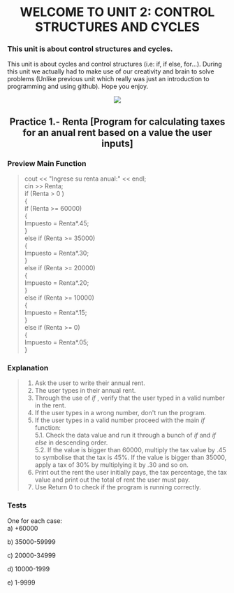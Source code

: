 <h1 align="center">
WELCOME TO UNIT 2: CONTROL STRUCTURES AND CYCLES

### This unit is about control structures and cycles.
This unit is about cycles and control structures (i.e: if, if else, for...). During this unit we actually had to make use of our creativity and brain to solve problems (Unlike previous unit which really was just an introduction to programming and using github). Hope you enjoy.

<p align="center">
    <img src="https://mozwebdev.in/wp-content/uploads/2021/11/software-development.png">


<h2 align="center">
Practice 1.- Renta [Program for calculating taxes for an anual rent based on a value the user inputs]
</h4>

### Preview Main Function  
 >  cout << "Ingrese su renta anual:" << endl;  
    cin >> Renta;  
    if (Renta > 0 )  
    {  
        if (Renta >= 60000)  
        {  
            Impuesto = Renta*.45;  
        }  
        else if (Renta >= 35000)  
        {  
            Impuesto = Renta*.30;  
        }  
        else if (Renta >= 20000)  
        {  
            Impuesto = Renta*.20;  
        }  
        else if (Renta >= 10000)  
        {  
            Impuesto = Renta*.15;  
        }  
        else if (Renta >= 0)  
        {  
            Impuesto = Renta*.05;  
        } 



### Explanation
> 1. Ask the user to write their annual rent.
> 2. The user types in their annual rent.
> 3. Through the use of _if_ , verify that the user typed in a valid number in the rent.
> 4. If the user types in a wrong number, don't run the program.
> 5. If the user types in a valid number proceed with the main _if_ function:  
>   5.1. Check the data value and run it through a bunch of _if_ and _if else_ in descending order.  
>   5.2. If the value is bigger than 60000, multiply the tax value by .45 to symbolise that the tax is 45%. If the value is bigger than 35000, apply a tax of 30% by multiplying it by .30 and so on.  
>  6. Print out the rent the user initially pays, the tax percentage, the tax value and print out the total of rent the user must pay.
> 7. Use Return 0 to check if the program is running correctly.
### Tests
One for each case:  
a) +60000  

b) 35000-59999  

c) 20000-34999  

d) 10000-1999  

e) 1-9999  


